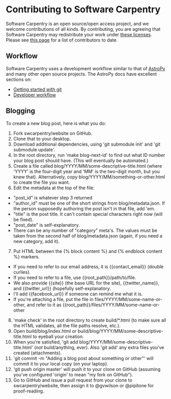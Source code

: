 Contributing to Software Carpentry
==================================

Software Carpentry is an open source/open access project, and we
welcome contributions of all kinds.  By contributing, you are agreeing
that Software Carpentry may redistribute your work under
[these licenses][licenses].  Please see [this page][creators] for
a list of contributors to date.

Workflow
--------

Software Carpentry uses a development workflow similar to that of
[AstroPy][] and many other open source projects. The AstroPy docs have
excellent sections on:

* [Getting started with git][astropy-git]
* [Developer workflow][astropy-workflow]

[AstroPy]: http://astropy.org
[astropy-git]: http://astropy.readthedocs.org/en/latest/development/workflow/index.html#getting-started-with-git
[astropy-workflow]: http://astropy.readthedocs.org/en/latest/development/workflow/development_workflow.html
[creators]: http://software-carpentry.org/badges/creator.html
[licenses]: http://software-carpentry.org/license.html

Blogging 
--------

To create a new blog post, here is what you do: 

1. Fork swcarpentry/website on GitHub.
2. Clone that to your desktop.
3. Download additional dependencies, using 'git submodule init' and  'git submodule update'.
4. In the root directory, run 'make blog-next-id' to find out what ID number your blog post should have.  (This will eventually be automated.)
5. Create a file called blog/YYYY/MM/some-descriptive-title.html (where 'YYYY' is the four-digit year and 'MM' is the two-digit month, but you knew that).  Alternatively, copy blog/YYYY/MM/something-or-other.html to create the file you want.
6. Edit the metadata at the top of the file:
  - "post_id" is whatever step 3 returned
  - "author_id" must be one of the short strings from blog/metadata.json.  If the person supposedly authoring the post isn't in that file, add 'em.
  - "title" is the post title.  It can't contain special characters right now (will be fixed).
  - "post_date" is self-explanatory.
  - There can be any number of "category" meta's.  The values must be taken from the second half of blog/metadata.json (again, if you need a new category, add it).
7. Put HTML between the {% block content %} and {% endblock content %} markers.
  - If you need to refer to our email address, it is {{contact_email}} (double curlies).
  - If you need to refer to a file, use {{root_path}}/path/to/file.
  - We also provide {{site}} (the base URL for the site), {{twitter_name}}, and {{twitter_url}} (hopefully self-explanatory.
  - I'll add {{facebook_url}} if someone can remind me what it is.
  - If you're attaching a file, put the file in files/YYYY/MM/some-name-or-other, and refer to it as {{root_path}}/files/YYYY/MM/some-name-or-other
8. 'make check' in the root directory to create build/*.html (to make sure all the HTML validates, all the file paths resolve, etc.).
9. Open build/blog/index.html or build/blog/YYYY/MM/some-descriptive-title.html to eyeball your creation.
10. When you're satisfied, 'git add blog/YYYY/MM/some-descriptive-title.html' (*not* build/anything, ever).  Also 'git add' any extra files you've created (attachments).
11. 'git commit -m "Adding a blog post about something or other"' will commit it to your local copy (on your laptop).
12. 'git push origin master' will push it to your clone on GitHub (assuming you've configured 'origin' to mean "my fork on GitHub").
13. Go to GitHub and issue a pull request from your clone to swcarpentry/website, then assign it to @gvwilson or @pipitone for proof-reading.
